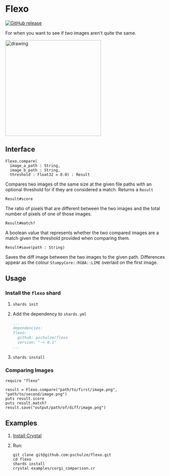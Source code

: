 # Flexo

[![GitHub release](https://img.shields.io/github/release/<YOUR-GITHUB-USERNAME>/<YOUR-REPOSITORY-NAME>.svg)](https://github.com/pschulze/flexo/releases)

For when you want to see if two images aren't quite the same.

<img src="https://i.redd.it/xm1h605lf5l01.jpg" alt="drawing" width="300"/>

## Interface

```crystal
Flexo.compare(
  image_a_path : String,
  image_b_path : String,
  threshold : Float32 = 0.0) : Result
```
Compares two images of the same size at the given file paths with an optional threshold for if they are considered a match. Returns a `Result`

```
Result#score
```
The ratio of pixels that are different between the two images and the total number of pixels of one of those images.

```
Result#match?
```
A boolean value that represents whether the two compared images are a match given the threshold provided when comparing them.

```
Result#save(path : String)
```
Saves the diff image between the two images to the given path. Differences appear as the colour `StumpyCore::RGBA::LIME` overlaid on the first image.

## Usage

### Install the `flexo` shard

1. `shards init`
2. Add the dependency to `shards.yml`

    ```yml
    ...
    dependencies:
    flexo:
      github: pschulze/flexo
      version: "~> 0.1"
    ...
    ```
3. `shards install`

### Comparing Images

```crystal
require "flexo"

result = Flexo.compare("path/to/first/image.png", "path/to/second/image.png")
puts result.score
puts result.match?
result.save("output/path/of/diff/image.png")
```

## Examples

1. [Install Crystal](https://crystal-lang.org/install/)
2. Run:

    ```
    git clone git@github.com:pschulze/flexo.git
    cd flexo
    shards install
    crystal examples/corgi_comparison.cr
    ```
